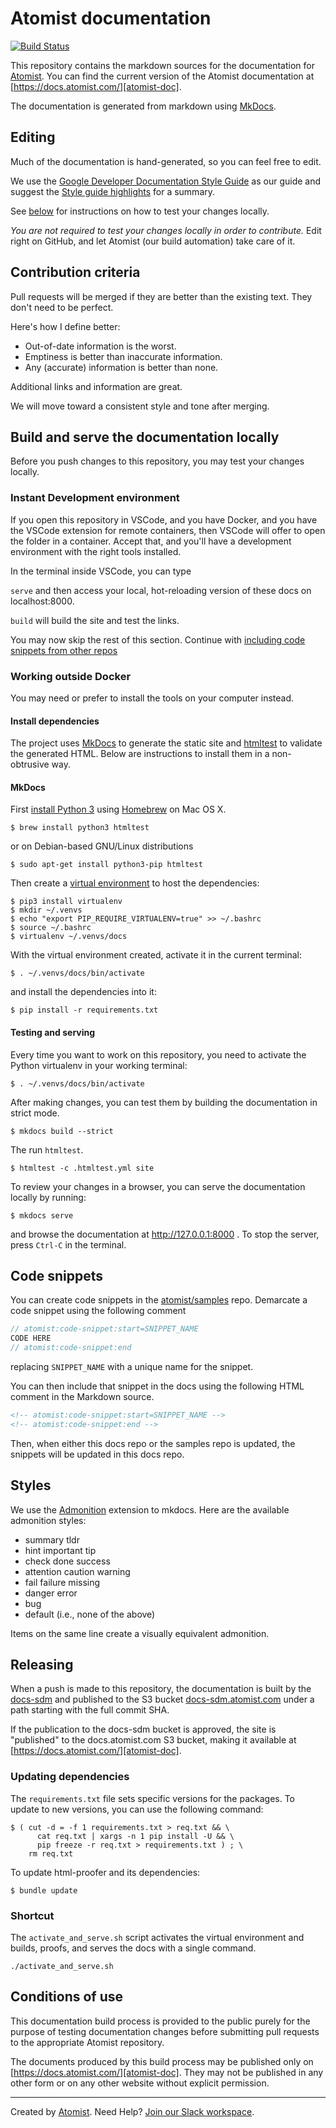 # Atomist documentation

[![Build Status](https://travis-ci.org/atomist/docs.svg?branch=master)](https://travis-ci.org/atomist/docs)

This repository contains the markdown sources for the documentation
for [Atomist][atomist].  You can find the current version of the
Atomist documentation at [https://docs.atomist.com/][atomist-doc].

[atomist-doc]: https://docs.atomist.com/ (Atomist Documentation)

The documentation is generated from markdown using [MkDocs][mkdocs].

[mkdocs]: http://www.mkdocs.org/

## Editing

Much of the documentation is hand-generated, so you can feel free to
edit.

We use the [Google Developer Documentation Style Guide][doc-style] as
our guide and suggest the [Style guide highlights][style-highlights]
for a summary.

See [below][build-serve] for instructions on how to test your changes
locally.

*You are not required to test your changes locally in order to contribute.* Edit right on GitHub,
and let Atomist (our build automation) take care of it.

[doc-style]: https://developers.google.com/style/ (Google Developer Documentation Style Guide)
[style-highlights]: https://developers.google.com/style/highlights (Google Developer Documentation Style Guide Highlights)

## Contribution criteria

Pull requests will be merged if they are better than the existing
text. They don't need to be perfect.

Here's how I define better:

* Out-of-date information is the worst.
* Emptiness is better than inaccurate information.
* Any (accurate) information is better than none.

Additional links and information are great.

We will move toward a consistent style and tone after merging.


## Build and serve the documentation locally

[build-serve]: #build-and-serve-the-documentation-locally

Before you push changes to this repository, you may test your
changes locally.

### Instant Development environment

If you open this repository in VSCode, and you have Docker, and you have the VSCode extension for remote containers,
then VSCode will offer to open the folder in a container. Accept that, and you'll have a development environment
with the right tools installed.

In the terminal inside VSCode, you can type

`serve` and then access your local, hot-reloading version of these docs on localhost:8000.

`build` will build the site and test the links.

You may now skip the rest of this section. Continue with [including code snippets from other repos][code-snippets]

### Working outside Docker

You may need or prefer to install the tools on your computer instead.

#### Install dependencies

The project uses [MkDocs][mkdocs] to generate the static site
and [htmltest][htmltest] to validate the generated HTML.  Below
are instructions to install them in a non-obtrusive way.

[htmltest]: https://github.com/wjdp/htmltest

#### MkDocs

First [install Python 3][py-install] using [Homebrew][brew] on Mac OS X.

[py-install]: https://github.com/Homebrew/brew/blob/master/share/doc/homebrew/Homebrew-and-Python.md
[brew]: https://brew.sh/

```
$ brew install python3 htmltest
```

or on Debian-based GNU/Linux distributions

```
$ sudo apt-get install python3-pip htmltest
```

Then create a [virtual environment][venv] to host the dependencies:

[venv]: https://virtualenv.pypa.io/en/stable/

```
$ pip3 install virtualenv
$ mkdir ~/.venvs
$ echo "export PIP_REQUIRE_VIRTUALENV=true" >> ~/.bashrc
$ source ~/.bashrc
$ virtualenv ~/.venvs/docs
```

With the virtual environment created, activate it in the current
terminal:

```
$ . ~/.venvs/docs/bin/activate
```

and install the dependencies into it:

```
$ pip install -r requirements.txt
```

#### Testing and serving

Every time you want to work on this repository, you need to activate
the Python virtualenv in your working terminal:

```
$ . ~/.venvs/docs/bin/activate
```

After making changes, you can test them by building the documentation
in strict mode.

```
$ mkdocs build --strict
```

The run `htmltest`.

```
$ htmltest -c .htmltest.yml site
```

To review your changes in a browser, you can serve the documentation
locally by running:

```
$ mkdocs serve
```

and browse the documentation at http://127.0.0.1:8000 .  To stop the
server, press `Ctrl-C` in the terminal.

## Code snippets

[code-snippets]: #code-snippets

You can create code snippets in the [atomist/samples][samples]
repo.  Demarcate a code snippet using the following comment

```typescript
// atomist:code-snippet:start=SNIPPET_NAME
CODE HERE
// atomist:code-snippet:end
```

replacing `SNIPPET_NAME` with a unique name for the snippet.

You can then include that snippet in the docs using the following HTML
comment in the Markdown source.

```html
<!-- atomist:code-snippet:start=SNIPPET_NAME -->
<!-- atomist:code-snippet:end -->
```

Then, when either this docs repo or the samples repo is updated, the
snippets will be updated in this docs repo.

[samples]: https://github.com/atomist/samples

## Styles

We use the [Admonition][admonition] extension to mkdocs.  Here are the available
admonition styles:

* summary tldr
* hint important tip
* check done success
* attention caution warning
* fail failure missing
* danger error
* bug
* default (i.e., none of the above)

Items on the same line create a visually equivalent admonition.

[admonition]: https://python-markdown.github.io/extensions/admonition/

<!-- to recreate the above image
!!! tldr "summary tldr"
    Test copy to check visual of **bold**, *italic*, `code style`, and [link style][ts]

!!! important "hint important tip"
    Test copy to check visual of **bold**, *italic*, `code style`, and [link style][ts]

!!! check "check done success"
    Test copy to check visual of **bold**, *italic*, `code style`, and [link style][ts]

!!! caution "attention caution warning"
    Test copy to check visual of **bold**, *italic*, `code style`, and [link style][ts]

!!! fail "fail failure missing"
    Test copy to check visual of **bold**, *italic*, `code style`, and [link style][ts]

!!! danger "danger error"
    Test copy to check visual of **bold**, *italic*, `code style`, and [link style][ts]

!!! bug "bug"
    Test copy to check visual of **bold**, *italic*, `code style`, and [link style][ts]

!!! default "default (anything other than the above)"
    Test copy to check visual of **bold**, *italic*, `code style`, and [link style][ts]

[ts]: https://www.typescriptlang.org/
-->

## Releasing

When a push is made to this repository, the documentation is built by
the [docs-sdm][] and published to the S3 bucket
[docs-sdm.atomist.com][docs-sdm-s3] under a path starting with the
full commit SHA.

If the publication to the docs-sdm bucket is approved, the site is
"published" to the docs.atomist.com S3 bucket, making it available at
[https://docs.atomist.com/][atomist-doc].

[docs-sdm]: https://github.com/atomist/docs-sdm
[docs-sdm-s3]: http://docs-sdm.atomist.com.s3-website-us-west-2.amazonaws.com/

### Updating dependencies

The `requirements.txt` file sets specific versions for the packages.
To update to new versions, you can use the following command:

```
$ ( cut -d = -f 1 requirements.txt > req.txt && \
      cat req.txt | xargs -n 1 pip install -U && \
      pip freeze -r req.txt > requirements.txt ) ; \
    rm req.txt
```

To update html-proofer and its dependencies:

```
$ bundle update
```

### Shortcut

The `activate_and_serve.sh` script activates the virtual environment
and builds, proofs, and serves the docs with a single command.

```shell
./activate_and_serve.sh
```

## Conditions of use

This documentation build process is provided to the public purely for
the purpose of testing documentation changes before submitting pull
requests to the appropriate Atomist repository.

The documents produced by this build process may be published only on
[https://docs.atomist.com/][atomist-doc].  They may not be published
in any other form or on any other website without explicit permission.

---

Created by [Atomist][atomist].
Need Help?  [Join our Slack workspace][slack].

[atomist]: https://atomist.com/ (Atomist - How Teams Deliver Software)
[slack]: https://join.atomist.com/ (Atomist Community Slack)
